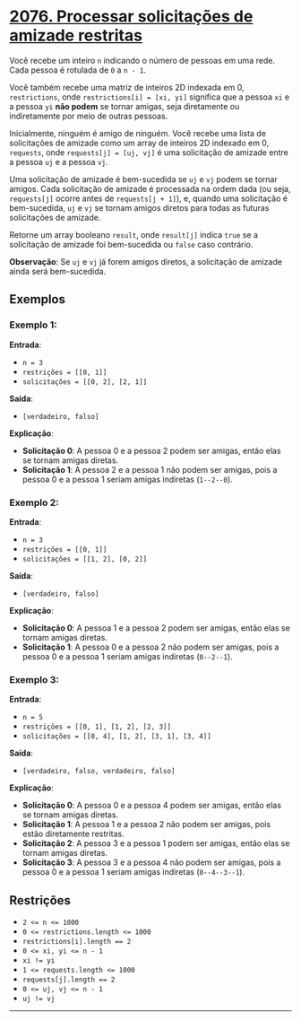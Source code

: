 # [2076. Processar solicitações de amizade restritas](https://leetcode.com/problems/process-restricted-friend-requests/description/) 

Você recebe um inteiro `n` indicando o número de pessoas em uma rede. Cada pessoa é rotulada de `0` a `n - 1`.

Você também recebe uma matriz de inteiros 2D indexada em 0, `restrictions`, onde `restrictions[i] = [xi, yi]` significa que a pessoa `xi` e a pessoa `yi` **não podem** se tornar amigas, seja diretamente ou indiretamente por meio de outras pessoas.

Inicialmente, ninguém é amigo de ninguém. Você recebe uma lista de solicitações de amizade como um array de inteiros 2D indexado em 0, `requests`, onde `requests[j] = [uj, vj]` é uma solicitação de amizade entre a pessoa `uj` e a pessoa `vj`.

Uma solicitação de amizade é bem-sucedida se `uj` e `vj` podem se tornar amigos. Cada solicitação de amizade é processada na ordem dada (ou seja, `requests[j]` ocorre antes de `requests[j + 1]`), e, quando uma solicitação é bem-sucedida, `uj` e `vj` se tornam amigos diretos para todas as futuras solicitações de amizade.

Retorne um array booleano `result`, onde `result[j]` indica `true` se a solicitação de amizade foi bem-sucedida ou `false` caso contrário.

**Observação**: Se `uj` e `vj` já forem amigos diretos, a solicitação de amizade ainda será bem-sucedida.


## Exemplos

### Exemplo 1:

**Entrada**: 
- `n = 3`
- `restrições = [[0, 1]]`
- `solicitações = [[0, 2], [2, 1]]`

**Saída**: 
- `[verdadeiro, falso]`

**Explicação**:
- **Solicitação 0**: A pessoa 0 e a pessoa 2 podem ser amigas, então elas se tornam amigas diretas.
- **Solicitação 1**: A pessoa 2 e a pessoa 1 não podem ser amigas, pois a pessoa 0 e a pessoa 1 seriam amigas indiretas (`1--2--0`).

### Exemplo 2:

**Entrada**:
- `n = 3`
- `restrições = [[0, 1]]`
- `solicitações = [[1, 2], [0, 2]]`

**Saída**:
- `[verdadeiro, falso]`

**Explicação**:
- **Solicitação 0**: A pessoa 1 e a pessoa 2 podem ser amigas, então elas se tornam amigas diretas.
- **Solicitação 1**: A pessoa 0 e a pessoa 2 não podem ser amigas, pois a pessoa 0 e a pessoa 1 seriam amigas indiretas (`0--2--1`).

### Exemplo 3:

**Entrada**:
- `n = 5`
- `restrições = [[0, 1], [1, 2], [2, 3]]`
- `solicitações = [[0, 4], [1, 2], [3, 1], [3, 4]]`

**Saída**:
- `[verdadeiro, falso, verdadeiro, falso]`

**Explicação**:
- **Solicitação 0**: A pessoa 0 e a pessoa 4 podem ser amigas, então elas se tornam amigas diretas.
- **Solicitação 1**: A pessoa 1 e a pessoa 2 não podem ser amigas, pois estão diretamente restritas.
- **Solicitação 2**: A pessoa 3 e a pessoa 1 podem ser amigas, então elas se tornam amigas diretas.
- **Solicitação 3**: A pessoa 3 e a pessoa 4 não podem ser amigas, pois a pessoa 0 e a pessoa 1 seriam amigas indiretas (`0--4--3--1`).

## Restrições

- `2 <= n <= 1000`
- `0 <= restrictions.length <= 1000`
- `restrictions[i].length == 2`
- `0 <= xi, yi <= n - 1`
- `xi != yi`
- `1 <= requests.length <= 1000`
- `requests[j].length == 2`
- `0 <= uj, vj <= n - 1`
- `uj != vj`
****
